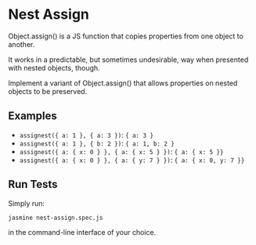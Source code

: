 # Nest Assign

Object.assign() is a JS function that copies properties from one object to another.

It works in a predictable, but sometimes undesirable, way when presented with nested objects, though.

Implement a variant of Object.assign() that allows properties on nested objects to be preserved.

## Examples
- `assignest({ a: 1 }, { a: 3 })`: `{ a: 3 }`
- `assignest({ a: 1 }, { b: 2 })`: `{ a: 1, b: 2 }`
- `assignest({ a: { x: 0 } }, { a: { x: 5 } })`: `{ a: { x: 5 }}`
- `assignest({ a: { x: 0 } }, { a: { y: 7 } })`: `{ a: { x: 0, y: 7 }}`

## Run Tests

Simply run:

    jasmine nest-assign.spec.js

in the command-line interface of your choice.

